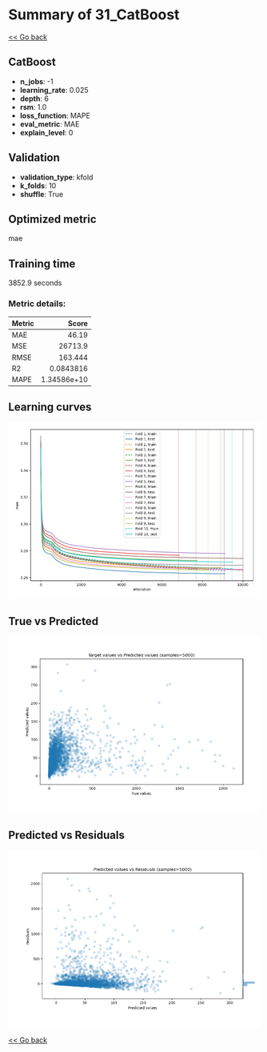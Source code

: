 # Summary of 31_CatBoost

[<< Go back](../README.md)


## CatBoost
- **n_jobs**: -1
- **learning_rate**: 0.025
- **depth**: 6
- **rsm**: 1.0
- **loss_function**: MAPE
- **eval_metric**: MAE
- **explain_level**: 0

## Validation
 - **validation_type**: kfold
 - **k_folds**: 10
 - **shuffle**: True

## Optimized metric
mae

## Training time

3852.9 seconds

### Metric details:
| Metric   |           Score |
|:---------|----------------:|
| MAE      |    46.19        |
| MSE      | 26713.9         |
| RMSE     |   163.444       |
| R2       |     0.0843816   |
| MAPE     |     1.34586e+10 |



## Learning curves
![Learning curves](learning_curves.png)
## True vs Predicted

![True vs Predicted](true_vs_predicted.png)


## Predicted vs Residuals

![Predicted vs Residuals](predicted_vs_residuals.png)



[<< Go back](../README.md)
